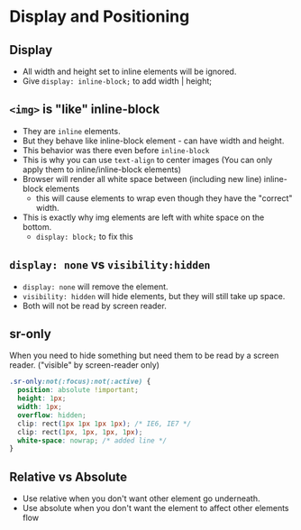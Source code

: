 # Display and Positioning

## Display

- All width and height set to inline elements will be ignored.
- Give `display: inline-block;` to add width | height;

## `<img>` is "like" inline-block

- They are `inline` elements.
- But they behave like inline-block element - can have width and height.
- This behavior was there even before `inline-block`
- This is why you can use `text-align` to center images (You can only apply them to inline/inline-block elements)
- Browser will render all white space between (including new line) inline-block elements
  - this will cause elements to wrap even though they have the "correct" width.
- This is exactly why img elements are left with white space on the bottom.
  - `display: block;` to fix this

## `display: none` vs `visibility:hidden`

- `display: none` will remove the element.
- `visibility: hidden` will hide elements, but they will still take up space.
- Both will not be read by screen reader.

## sr-only

When you need to hide something but need them to be read by a screen reader.
("visible" by screen-reader only)

```css
.sr-only:not(:focus):not(:active) {
  position: absolute !important;
  height: 1px;
  width: 1px;
  overflow: hidden;
  clip: rect(1px 1px 1px 1px); /* IE6, IE7 */
  clip: rect(1px, 1px, 1px, 1px);
  white-space: nowrap; /* added line */
}
```

## Relative vs Absolute

- Use relative when you don't want other element go underneath.
- Use absolute when you don't want the element to affect other elements flow
